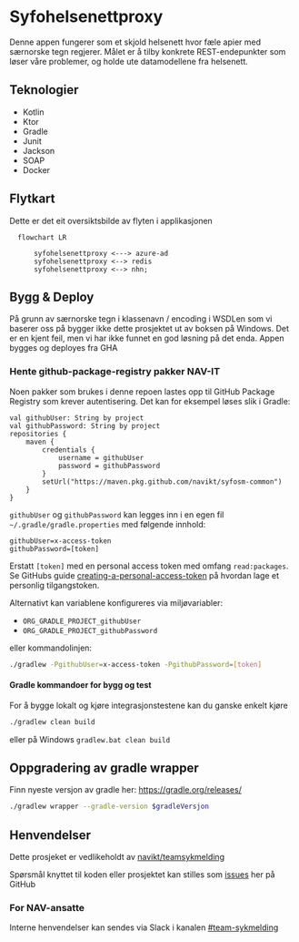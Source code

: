 # Syfohelsenettproxy
Denne appen fungerer som et skjold helsenett hvor fæle apier med særnorske tegn regjerer. Målet er å tilby konkrete
REST-endepunkter som løser våre problemer, og holde ute datamodellene fra helsenett. 

## Teknologier
* Kotlin
* Ktor
* Gradle
* Junit
* Jackson
* SOAP
* Docker


## Flytkart
Dette er det eit oversiktsbilde av flyten i applikasjonen
```mermaid
  flowchart LR
  
      syfohelsenettproxy <---> azure-ad
      syfohelsenettproxy <--> redis
      syfohelsenettproxy <--> nhn;
 ```

## Bygg & Deploy
På grunn av særnorske tegn i klassenavn / encoding i WSDLen som vi baserer oss på bygger ikke dette prosjektet ut av 
boksen på Windows. Det er en kjent feil, men vi har ikke funnet en god løsning på det enda. Appen bygges og deployes fra GHA


### Hente github-package-registry pakker NAV-IT
Noen pakker som brukes i denne repoen lastes opp til GitHub Package Registry som krever autentisering. 
Det kan for eksempel løses slik i Gradle:
```
val githubUser: String by project
val githubPassword: String by project
repositories {
    maven {
        credentials {
            username = githubUser
            password = githubPassword
        }
        setUrl("https://maven.pkg.github.com/navikt/syfosm-common")
    }
}
```

`githubUser` og `githubPassword` kan legges inn i en egen fil `~/.gradle/gradle.properties` med følgende innhold:

```                                                     
githubUser=x-access-token
githubPassword=[token]
```

Erstatt `[token]` med en personal access token med omfang `read:packages`.
Se GitHubs guide [creating-a-personal-access-token](https://docs.github.com/en/authentication/keeping-your-account-and-data-secure/creating-a-personal-access-token) på
hvordan lage et personlig tilgangstoken.

Alternativt kan variablene konfigureres via miljøvariabler:
* `ORG_GRADLE_PROJECT_githubUser`
* `ORG_GRADLE_PROJECT_githubPassword`

eller kommandolinjen:

``` bash
./gradlew -PgithubUser=x-access-token -PgithubPassword=[token]
```

#### Gradle kommandoer for bygg og test
For å bygge lokalt og kjøre integrasjonstestene kan du ganske enkelt kjøre 
``` bash
./gradlew clean build
```
eller på Windows
`gradlew.bat clean build`

## Oppgradering av gradle wrapper
Finn nyeste versjon av gradle her: https://gradle.org/releases/

``` bash
./gradlew wrapper --gradle-version $gradleVersjon
```

## Henvendelser
Dette prosjeket er vedlikeholdt av [navikt/teamsykmelding](CODEOWNERS)

Spørsmål knyttet til koden eller prosjektet kan stilles som
[issues](https://github.com/navikt/syfohelsenettproxy/issues) her på GitHub

### For NAV-ansatte

Interne henvendelser kan sendes via Slack i kanalen [#team-sykmelding](https://nav-it.slack.com/archives/CMA3XV997)
